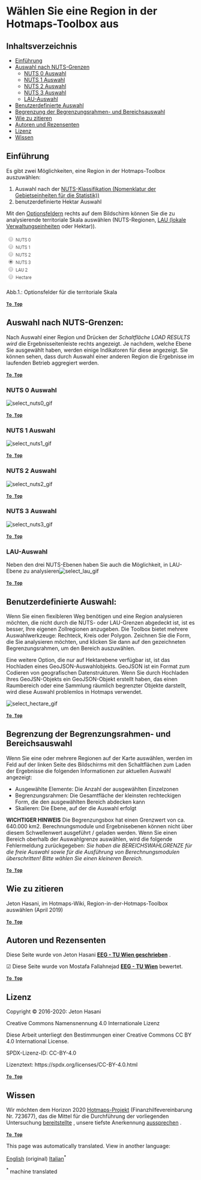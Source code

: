 <h1><a class="anchor" id="select-a-region-in-the-hotmaps-toolbox" href="#select-a-region-in-the-hotmaps-toolbox"><i class="fa fa-link"></i></a>Wählen Sie eine Region in der Hotmaps-Toolbox aus</h1><h2><a class="anchor" id="table-of-contents" href="#table-of-contents"><i class="fa fa-link"></i></a> Inhaltsverzeichnis</h2><ul><li> <a href="#introduction">Einführung</a></li><li> <a href="#selection-by-nuts-boundaries">Auswahl nach NUTS-Grenzen</a><ul><li> <a href="#selection-by-nuts-boundaries_nuts-0-selection">NUTS 0 Auswahl</a></li><li> <a href="#selection-by-nuts-boundaries_nuts-1-selection">NUTS 1 Auswahl</a></li><li> <a href="#selection-by-nuts-boundaries_nuts-2-selection">NUTS 2 Auswahl</a></li><li> <a href="#selection-by-nuts-boundaries_nuts-3-selection">NUTS 3 Auswahl</a></li><li> <a href="#selection-by-nuts-boundaries_lau-selection">LAU-Auswahl</a></li></ul></li><li> <a href="#custom-selection">Benutzerdefinierte Auswahl</a></li><li> <a href="#bounding-box-and-area-selection-limit">Begrenzung der Begrenzungsrahmen- und Bereichsauswahl</a></li><li> <a href="#how-to-cite">Wie zu zitieren</a></li><li> <a href="#authors-and-reviewers">Autoren und Rezensenten</a></li><li> <a href="#license">Lizenz</a></li><li> <a href="#acknowledgement">Wissen</a></li></ul><h2><a class="anchor" id="introduction" href="#introduction"><i class="fa fa-link"></i></a> Einführung</h2><p> Es gibt zwei Möglichkeiten, eine Region in der Hotmaps-Toolbox auszuwählen:</p><ol><li> Auswahl nach der <a href="https://ec.europa.eu/eurostat/web/nuts/background">NUTS-Klassifikation (Nomenklatur der Gebietseinheiten für die Statistik))</a></li><li> benutzerdefinierte Hektar Auswahl</li></ol><p> Mit den <a href="#fig1">Optionsfeldern</a> rechts auf dem Bildschirm können Sie die zu analysierende territoriale Skala auswählen (NUTS-Regionen, <a href="https://ec.europa.eu/eurostat/web/nuts/local-administrative-units">LAU (lokale Verwaltungseinheiten</a> oder Hektar)).</p><p><a name="Fig1"><img alt="radio_buttons_png" src="../images/general_tool_functionalities_and_structure/radio_buttons.png"/></a></p><p> Abb.1.: Optionsfelder für die territoriale Skala</p><p> <a href="#table-of-contents"><strong><code>To Top</code></strong></a></p><h2><a class="anchor" id="selection-by-nuts-boundaries-" href="#selection-by-nuts-boundaries-"><i class="fa fa-link"></i></a> Auswahl nach NUTS-Grenzen:</h2><p> Nach Auswahl einer Region und Drücken der <em>Schaltfläche LOAD RESULTS wird</em> die Ergebnisseitenleiste rechts angezeigt. Je nachdem, welche Ebene Sie ausgewählt haben, werden einige Indikatoren für diese angezeigt. Sie können sehen, dass durch Auswahl einer anderen Region die Ergebnisse im laufenden Betrieb aggregiert werden.</p><p> <a href="#table-of-contents"><strong><code>To Top</code></strong></a></p><h3><a class="anchor" id="nuts-0-selection" href="#nuts-0-selection"><i class="fa fa-link"></i></a> NUTS 0 Auswahl</h3><img alt="select_nuts0_gif" src="https://wiki.hotmaps.hevs.ch/images/general_tool_functionalities_and_structure/selecting_nuts0.gif"/><p> <a href="#table-of-contents"><strong><code>To Top</code></strong></a></p><h3><a class="anchor" id="nuts-1-selection" href="#nuts-1-selection"><i class="fa fa-link"></i></a> NUTS 1 Auswahl</h3><img alt="select_nuts1_gif" src="https://wiki.hotmaps.hevs.ch/images/general_tool_functionalities_and_structure/selecting_nuts1.gif"/><p> <a href="#table-of-contents"><strong><code>To Top</code></strong></a></p><h3><a class="anchor" id="nuts-2-selection" href="#nuts-2-selection"><i class="fa fa-link"></i></a> NUTS 2 Auswahl</h3><img alt="select_nuts2_gif" src="https://wiki.hotmaps.hevs.ch/images/general_tool_functionalities_and_structure/selecting_nuts2.gif"/><p> <a href="#table-of-contents"><strong><code>To Top</code></strong></a></p><h3><a class="anchor" id="nuts-3-selection" href="#nuts-3-selection"><i class="fa fa-link"></i></a> NUTS 3 Auswahl</h3><img alt="select_nuts3_gif" src="https://wiki.hotmaps.hevs.ch/images/general_tool_functionalities_and_structure/selecting_nuts3.gif"/><p> <a href="#table-of-contents"><strong><code>To Top</code></strong></a></p><h3><a class="anchor" id="lau-selection" href="#lau-selection"><i class="fa fa-link"></i></a> LAU-Auswahl</h3><p> Neben den drei NUTS-Ebenen haben Sie auch die Möglichkeit, in LAU-Ebene zu analysieren<img alt="select_lau_gif" src="../images/general_tool_functionalities_and_structure/selecting_lau.gif"/></p><p> <a href="#table-of-contents"><strong><code>To Top</code></strong></a></p><h2><a class="anchor" id="custom-selection-" href="#custom-selection-"><i class="fa fa-link"></i></a> Benutzerdefinierte Auswahl:</h2><p> Wenn Sie einen flexibleren Weg benötigen und eine Region analysieren möchten, die nicht durch die NUTS- oder LAU-Grenzen abgedeckt ist, ist es besser, Ihre eigenen Zollregionen anzugeben. Die Toolbox bietet mehrere Auswahlwerkzeuge: Rechteck, Kreis oder Polygon. Zeichnen Sie die Form, die Sie analysieren möchten, und klicken Sie dann auf den gezeichneten Begrenzungsrahmen, um den Bereich auszuwählen.</p><p> Eine weitere Option, die nur auf Hektarebene verfügbar ist, ist das Hochladen eines GeoJSON-Auswahlobjekts. GeoJSON ist ein Format zum Codieren von geografischen Datenstrukturen. Wenn Sie durch Hochladen Ihres GeoJSN-Objekts ein GeoJSON-Objekt erstellt haben, das einen Raumbereich oder eine Sammlung räumlich begrenzter Objekte darstellt, wird diese Auswahl problemlos in Hotmaps verwendet.</p><p><img alt="select_hectare_gif" src="../images/general_tool_functionalities_and_structure/selecting_hectare.gif"/></p><p> <a href="#table-of-contents"><strong><code>To Top</code></strong></a></p><h2><a class="anchor" id="bounding-box-and-area-selection-limit" href="#bounding-box-and-area-selection-limit"><i class="fa fa-link"></i></a> Begrenzung der Begrenzungsrahmen- und Bereichsauswahl</h2><p> Wenn Sie eine oder mehrere Regionen auf der Karte auswählen, werden im Feld auf der linken Seite des Bildschirms mit den Schaltflächen zum Laden der Ergebnisse die folgenden Informationen zur aktuellen Auswahl angezeigt:</p><ul><li> Ausgewählte Elemente: Die Anzahl der ausgewählten Einzelzonen</li><li> Begrenzungsrahmen: Die Gesamtfläche der kleinsten rechteckigen Form, die den ausgewählten Bereich abdecken kann</li><li> Skalieren: Die Ebene, auf der die Auswahl erfolgt</li></ul><p> <strong>WICHTIGER HINWEIS</strong> Die Begrenzungsbox hat einen Grenzwert von ca. 640.000 km2. Berechnungsmodule und Ergebnisebenen können nicht über diesem Schwellenwert ausgeführt / geladen werden. Wenn Sie einen Bereich oberhalb der Auswahlgrenze auswählen, wird die folgende Fehlermeldung zurückgegeben: <em>Sie haben die BEREICHSWAHLGRENZE für die freie Auswahl sowie für die Ausführung von Berechnungsmodulen überschritten! Bitte wählen Sie einen kleineren Bereich.</em></p><p> <a href="#table-of-contents"><strong><code>To Top</code></strong></a></p><h2><a class="anchor" id="how-to-cite" href="#how-to-cite"><i class="fa fa-link"></i></a> Wie zu zitieren</h2><p> Jeton Hasani, im Hotmaps-Wiki, Region-in-der-Hotmaps-Toolbox auswählen (April 2019)</p><p> <a href="#table-of-contents"><strong><code>To Top</code></strong></a></p><h2><a class="anchor" id="authors-and-reviewers" href="#authors-and-reviewers"><i class="fa fa-link"></i></a> Autoren und Rezensenten</h2><p> Diese Seite wurde von Jeton Hasani <strong><a href="https://eeg.tuwien.ac.at/">EEG - TU Wien geschrieben</a></strong> .</p><p> ☑ Diese Seite wurde von Mostafa Fallahnejad <strong><a href="https://eeg.tuwien.ac.at/">EEG - TU Wien</a></strong> bewertet.</p><p> <a href="#table-of-contents"><strong><code>To Top</code></strong></a></p><h2><a class="anchor" id="license" href="#license"><i class="fa fa-link"></i></a> Lizenz</h2><p> Copyright © 2016-2020: Jeton Hasani</p><p> Creative Commons Namensnennung 4.0 Internationale Lizenz</p><p> Diese Arbeit unterliegt den Bestimmungen einer Creative Commons CC BY 4.0 International License.</p><p> SPDX-Lizenz-ID: CC-BY-4.0</p><p> Lizenztext: https://spdx.org/licenses/CC-BY-4.0.html</p><p><ins> <code><strong><a href="#hotmaps-toolbox">To Top</a></strong></code></ins></p><h2><a class="anchor" id="acknowledgement" href="#acknowledgement"><i class="fa fa-link"></i></a> Wissen</h2><p> Wir möchten dem Horizon 2020 <a href="https://www.hotmaps-project.eu">Hotmaps-Projekt</a> (Finanzhilfevereinbarung Nr. 723677), das die Mittel für die Durchführung der vorliegenden Untersuchung <a href="https://www.hotmaps-project.eu">bereitstellte</a> , unsere tiefste Anerkennung <a href="https://www.hotmaps-project.eu">aussprechen</a> .</p><p> <a href="#table-of-contents"><strong><code>To Top</code></strong></a></p>



<!--- THIS IS A SUPER UNIQUE IDENTIFIER -->

This page was automatically translated. View in another language:

[English](../en/Select-a-region-in-the-Hotmaps-toolbox) (original)  [Italian](../it/Select-a-region-in-the-Hotmaps-toolbox)<sup>\*</sup> 

<sup>\*</sup> machine translated
